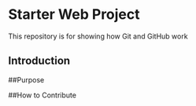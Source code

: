 # Starter Web Project

This repository is for showing how Git and GitHub work

## Introduction

##Purpose

##How to Contribute

